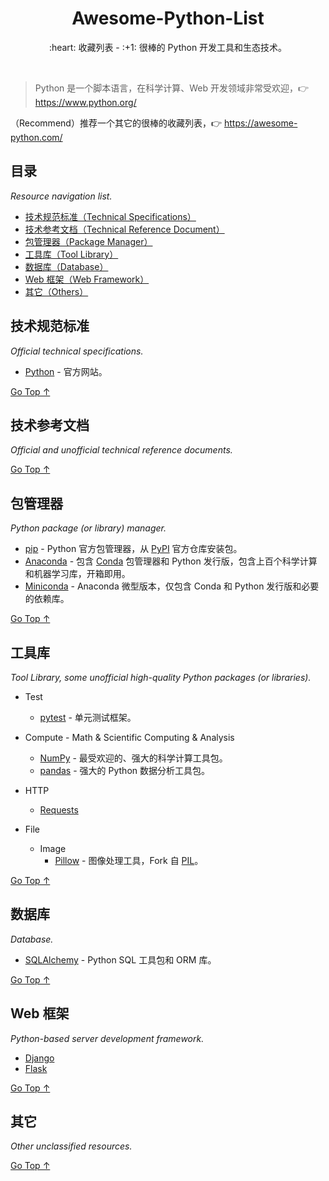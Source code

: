 <div align="center">
  <h1>Awesome-Python-List</h1>

  <p>:heart: 收藏列表 - :+1: 很棒的 Python 开发工具和生态技术。</p>
</div>

<br />

> Python 是一个脚本语言，在科学计算、Web 开发领域非常受欢迎，:point_right: https://www.python.org/

（Recommend）推荐一个其它的很棒的收藏列表，:point_right: https://awesome-python.com/

## 目录

*Resource navigation list.*

- [技术规范标准（Technical Specifications）](#技术规范标准)
- [技术参考文档（Technical Reference Document）](#技术参考文档)
- [包管理器（Package Manager）](#包管理器)
- [工具库（Tool Library）](#工具库)
- [数据库（Database）](#数据库)
- [Web 框架（Web Framework）](#web-框架)
- [其它（Others）](#其它)

## 技术规范标准

*Official technical specifications.*

- [Python](https://www.python.org/) - 官方网站。

[Go Top ↑](#awesome-python-list)

## 技术参考文档

*Official and unofficial technical reference documents.*

[Go Top ↑](#awesome-python-list)

## 包管理器

*Python package (or library) manager.*

- [pip](https://pip.pypa.io/) - Python 官方包管理器，从 [PyPI](https://pypi.org/) 官方仓库安装包。
- [Anaconda](https://www.anaconda.com/) - 包含 [Conda](https://docs.conda.io/) 包管理器和 Python 发行版，包含上百个科学计算和机器学习库，开箱即用。
- [Miniconda](https://docs.conda.io/en/latest/miniconda.html) - Anaconda 微型版本，仅包含 Conda 和 Python 发行版和必要的依赖库。

[Go Top ↑](#awesome-python-list)

## 工具库

*Tool Library, some unofficial high-quality Python packages (or libraries).*

- Test
  - [pytest](https://docs.pytest.org/) - 单元测试框架。

- Compute - Math & Scientific Computing & Analysis
  - [NumPy](https://numpy.org/) - 最受欢迎的、强大的科学计算工具包。
  - [pandas](https://pandas.pydata.org/) - 强大的 Python 数据分析工具包。

- HTTP
  - [Requests](https://requests.readthedocs.io/)

- File
  - Image
    - [Pillow](https://python-pillow.org/) - 图像处理工具，Fork 自 [PIL](http://www.pythonware.com/products/pil/)。


[Go Top ↑](#awesome-python-list)

## 数据库

*Database.*

- [SQLAlchemy](https://www.sqlalchemy.org/) - Python SQL 工具包和 ORM 库。

[Go Top ↑](#awesome-python-list)

## Web 框架

*Python-based server development framework.*

- [Django](https://www.djangoproject.com/)
- [Flask](https://flask.palletsprojects.com/)

[Go Top ↑](#awesome-python-list)

## 其它

*Other unclassified resources.*

[Go Top ↑](#awesome-python-list)
